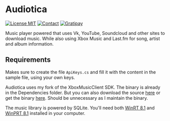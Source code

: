 Audiotica
=========
[![License MIT](https://img.shields.io/badge/license-MIT-642C90.svg?style=flat-square)](https://raw.githubusercontent.com/zumicts/audiotica/master/LICENSE)
[![Contact](https://img.shields.io/badge/contact-@Zumicts-642C90.svg?style=flat-square)](http://twitter.com/zumicts)
[![Gratipay](https://img.shields.io/gratipay/zumicts.svg?style=flat-square)](http://twitter.com/zumicts)

Music player powered that uses Vk, YouTube, Soundcloud and other sites to download music.  While also using Xbox Music and Last.fm for song, artist and album information.

## Requirements

Makes sure to create the file `ApiKeys.cs` and fill it with the content in the sample file, using your own keys.

Audiotica uses my fork of the XboxMusicClient SDK.  The binary is already in the Dependencies folder. But you can also download the source [here](https://github.com/zumicts/XboxMusicClient) or get the binary [here](https://github.com/zumicts/XboxMusicClient/releases/latest).  Should be unnecessary as I maintain the binary.

The music library is powered by SQLite.  You'll need both [WinRT 8.1](http://visualstudiogallery.msdn.microsoft.com/1d04f82f-2fe9-4727-a2f9-a2db127ddc9a) and [WinPRT 8.1](http://visualstudiogallery.msdn.microsoft.com/5d97faf6-39e3-4048-a0bc-adde2af75d1b) installed in your computer.
